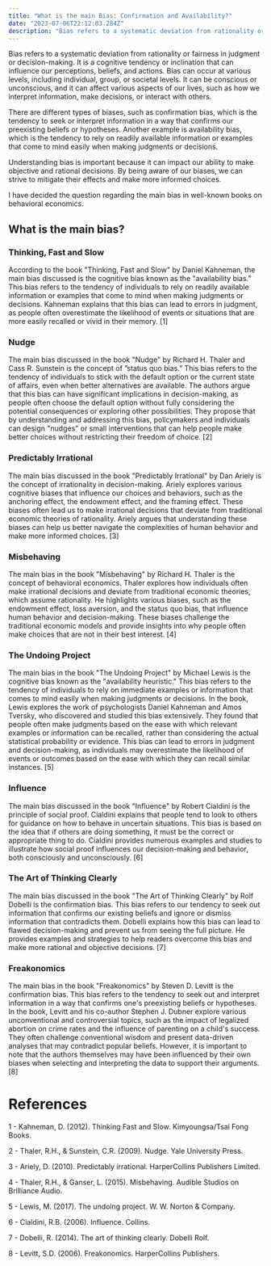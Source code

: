 ```yaml
---
title: "What is the main Bias: Confirmation and Availability?"
date: "2023-07-06T22:12:03.284Z"
description: "Bias refers to a systematic deviation from rationality or fairness in judgment or decision-making. It is a cognitive tendency or inclination that can influence our perceptions, beliefs, and actions. Bias can occur at various levels, including individual, group, or societal levels. It can be conscious or unconscious, and it can affect various aspects of our lives, such as how we interpret information, make decisions, or interact with others."
---
```


Bias refers to a systematic deviation from rationality or fairness in judgment or decision-making. It is a cognitive tendency or inclination that can influence our perceptions, beliefs, and actions. Bias can occur at various levels, including individual, group, or societal levels. It can be conscious or unconscious, and it can affect various aspects of our lives, such as how we interpret information, make decisions, or interact with others.

There are different types of biases, such as confirmation bias, which is the tendency to seek or interpret information in a way that confirms our preexisting beliefs or hypotheses. Another example is availability bias, which is the tendency to rely on readily available information or examples that come to mind easily when making judgments or decisions.

Understanding bias is important because it can impact our ability to make objective and rational decisions. By being aware of our biases, we can strive to mitigate their effects and make more informed choices.

I have decided the question regarding the main bias in well-known books on behavioral economics.


## What is the main bias?


### Thinking, Fast and Slow


According to the book "Thinking, Fast and Slow" by Daniel Kahneman, the main bias discussed is the cognitive bias known as the "availability bias." This bias refers to the tendency of individuals to rely on readily available information or examples that come to mind when making judgments or decisions. Kahneman explains that this bias can lead to errors in judgment, as people often overestimate the likelihood of events or situations that are more easily recalled or vivid in their memory. [1]

### Nudge


The main bias discussed in the book "Nudge" by Richard H. Thaler and Cass R. Sunstein is the concept of ”status quo bias.” This bias refers to the tendency of individuals to stick with the default option or the current state of affairs, even when better alternatives are available. The authors argue that this bias can have significant implications in decision-making, as people often choose the default option without fully considering the potential consequences or exploring other possibilities. They propose that by understanding and addressing this bias, policymakers and individuals can design "nudges" or small interventions that can help people make better choices without restricting their freedom of choice. [2]

### Predictably Irrational


The main bias discussed in the book "Predictably Irrational" by Dan Ariely is the concept of irrationality in decision-making. Ariely explores various cognitive biases that influence our choices and behaviors, such as the anchoring effect, the endowment effect, and the framing effect. These biases often lead us to make irrational decisions that deviate from traditional economic theories of rationality. Ariely argues that understanding these biases can help us better navigate the complexities of human behavior and make more informed choices. [3]

### Misbehaving


The main bias in the book "Misbehaving" by Richard H. Thaler is the concept of behavioral economics. Thaler explores how individuals often make irrational decisions and deviate from traditional economic theories, which assume rationality. He highlights various biases, such as the endowment effect, loss aversion, and the status quo bias, that influence human behavior and decision-making. These biases challenge the traditional economic models and provide insights into why people often make choices that are not in their best interest. [4]

### The Undoing Project


The main bias in the book "The Undoing Project" by Michael Lewis is the cognitive bias known as the "availability heuristic." This bias refers to the tendency of individuals to rely on immediate examples or information that comes to mind easily when making judgments or decisions. In the book, Lewis explores the work of psychologists Daniel Kahneman and Amos Tversky, who discovered and studied this bias extensively. They found that people often make judgments based on the ease with which relevant examples or information can be recalled, rather than considering the actual statistical probability or evidence. This bias can lead to errors in judgment and decision-making, as individuals may overestimate the likelihood of events or outcomes based on the ease with which they can recall similar instances. [5]

### Influence


The main bias discussed in the book "Influence" by Robert Cialdini is the principle of social proof. Cialdini explains that people tend to look to others for guidance on how to behave in uncertain situations. This bias is based on the idea that if others are doing something, it must be the correct or appropriate thing to do. Cialdini provides numerous examples and studies to illustrate how social proof influences our decision-making and behavior, both consciously and unconsciously. [6]

### The Art of Thinking Clearly


The main bias discussed in the book "The Art of Thinking Clearly" by Rolf Dobelli is the confirmation bias. This bias refers to our tendency to seek out information that confirms our existing beliefs and ignore or dismiss information that contradicts them. Dobelli explains how this bias can lead to flawed decision-making and prevent us from seeing the full picture. He provides examples and strategies to help readers overcome this bias and make more rational and objective decisions. [7]

### Freakonomics


The main bias in the book "Freakonomics" by Steven D. Levitt is the confirmation bias. This bias refers to the tendency to seek out and interpret information in a way that confirms one's preexisting beliefs or hypotheses. In the book, Levitt and his co-author Stephen J. Dubner explore various unconventional and controversial topics, such as the impact of legalized abortion on crime rates and the influence of parenting on a child's success. They often challenge conventional wisdom and present data-driven analyses that may contradict popular beliefs. However, it is important to note that the authors themselves may have been influenced by their own biases when selecting and interpreting the data to support their arguments. [8]


# References

1 - Kahneman, D. (2012). Thinking Fast and Slow. Kimyoungsa/Tsai Fong Books.

2 - Thaler, R.H., & Sunstein, C.R. (2009). Nudge. Yale University Press.

3 - Ariely, D. (2010). Predictably irrational. HarperCollins Publishers Limited.

4 - Thaler, R.H., & Ganser, L. (2015). Misbehaving. Audible Studios on Brilliance Audio.

5 - Lewis, M. (2017). The undoing project. W. W. Norton & Company.

6 - Cialdini, R.B. (2006). Influence. Collins.

7 - Dobelli, R. (2014). The art of thinking clearly. Dobelli Rolf.

8 - Levitt, S.D. (2006). Freakonomics. HarperCollins Publishers.

